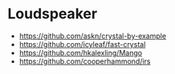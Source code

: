 # Loudspeaker

 - https://github.com/askn/crystal-by-example
 - https://github.com/icyleaf/fast-crystal
 - https://github.com/hkalexling/Mango
 - https://github.com/cooperhammond/irs
 
